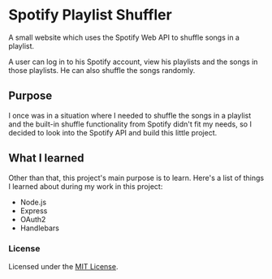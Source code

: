 # Spotify Playlist Shuffler

A small website which uses the Spotify Web API to shuffle songs in a playlist.

A user can log in to his Spotify account, view his playlists and the songs in those playlists. He can also shuffle the songs randomly.

## Purpose

I once was in a situation where I needed to shuffle the songs in a playlist and the built-in shuffle functionality from Spotify didn't fit my needs, so I decided to look into the Spotify API and build this little project.

## What I learned

Other than that, this project's main purpose is to learn. Here's a list of things I learned about during my work in this project:

- Node.js
- Express
- OAuth2
- Handlebars

### License

Licensed under the [MIT License](LICENSE).
